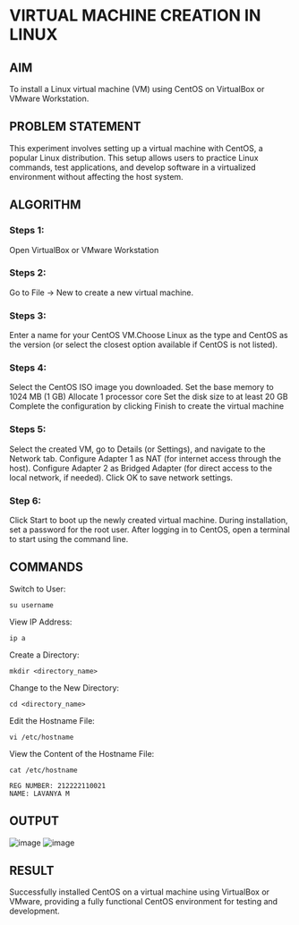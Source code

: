  # VIRTUAL MACHINE CREATION IN LINUX
## AIM
To install a Linux virtual machine (VM) using CentOS on VirtualBox or VMware Workstation.

## PROBLEM STATEMENT
This experiment involves setting up a virtual machine with CentOS, a popular Linux distribution. This setup allows users to practice Linux commands, test applications, and develop software in a virtualized environment without affecting the host system.

## ALGORITHM
 ### Steps 1:
 Open VirtualBox or VMware Workstation
 ### Steps 2:
 Go to File -> New to create a new virtual machine.
 ### Steps 3:
 Enter a name for your CentOS VM.Choose Linux as the type and CentOS as the version (or select the closest option available if CentOS is not listed).
 ### Steps 4:
 Select the CentOS ISO image you downloaded.
Set the base memory to 1024 MB (1 GB)
Allocate 1 processor core
Set the disk size to at least 20 GB
Complete the configuration by clicking Finish to create the virtual machine
 ### Steps 5:
 Select the created VM, go to Details (or Settings), and navigate to the Network tab.
Configure Adapter 1 as NAT (for internet access through the host).
Configure Adapter 2 as Bridged Adapter (for direct access to the local network, if needed).
Click OK to save network settings.
### Step 6:
Click Start to boot up the newly created virtual machine.
During installation, set a password for the root user.
After logging in to CentOS, open a terminal to start using the command line.

## COMMANDS
Switch to User:
```
su username
```
View IP Address:
```
ip a
```
Create a Directory:
```
mkdir <directory_name>
```
Change to the New Directory:
```
cd <directory_name>
```
Edit the Hostname File:
```
vi /etc/hostname
```
View the Content of the Hostname File:
```
cat /etc/hostname
```
```
REG NUMBER: 212222110021
NAME: LAVANYA M
```


## OUTPUT
![image](https://github.com/user-attachments/assets/e841fddf-9677-46a3-a779-c74d297b7a8b)
![image](https://github.com/user-attachments/assets/2df30d8f-3352-40d1-8c1e-df6f4d0e79a7)

## RESULT
Successfully installed CentOS on a virtual machine using VirtualBox or VMware, providing a fully functional CentOS environment for testing and development.
